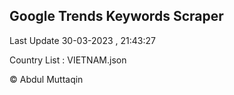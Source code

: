 

## Google Trends Keywords Scraper 
 
Last Update 30-03-2023 , 21:43:27

Country List :
VIETNAM.json



© Abdul Muttaqin 
